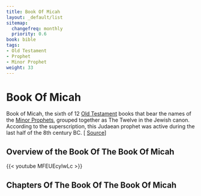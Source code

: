 ```yaml
---
title: Book Of Micah
layout: _default/list
sitemap:
  changefreq: monthly
  priority: 0.6
book: bible
tags:
- Old Testament
- Prophet
- Minor Prophet
weight: 33
---
```

# Book Of Micah
Book of Micah, the sixth of 12 [Old Testament](/tags/old-testament/) books that bear the names of the [Minor Prophets](/tags/minor-prophet/), grouped together as The Twelve in the Jewish canon. According to the superscription, this Judaean prophet was active during the last half of the 8th century BC. [ [Source](https://www.britannica.com/topic/Book-of-Micah)]
## Overview of the Book Of The Book Of Micah
{{< youtube MFEUEcylwLc >}}
## Chapters Of The Book Of The Book Of Micah